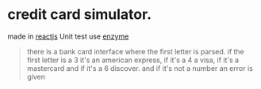 #  credit card simulator.


made in  [reactjs](https://reactjs.org/)
Unit test use [enzyme](https://airbnb.io/enzyme/)

>there is a bank card interface where the first letter is parsed.
if the first letter is a 3
 it's an american express,
 if it's a 4 a visa,
 if it's a mastercard and if it's a 6 discover.
and if it's not a number an error is given

